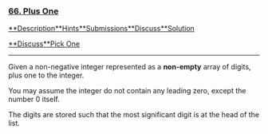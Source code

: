 ### [66. Plus One](https://leetcode.com/problems/plus-one/description/)

[**Description](https://leetcode.com/problems/plus-one/description/)[**Hints](https://leetcode.com/problems/plus-one/hints/)[**Submissions](https://leetcode.com/problems/plus-one/submissions/)[**Discuss](https://leetcode.com/problems/plus-one/discuss/)[**Solution](https://leetcode.com/problems/plus-one/solution/)

[**Discuss](https://discuss.leetcode.com/category/74)[**Pick One](https://leetcode.com/problems/random-one-question/)

------

Given a non-negative integer represented as a **non-empty** array of digits, plus one to the integer.

You may assume the integer do not contain any leading zero, except the number 0 itself.

The digits are stored such that the most significant digit is at the head of the list.